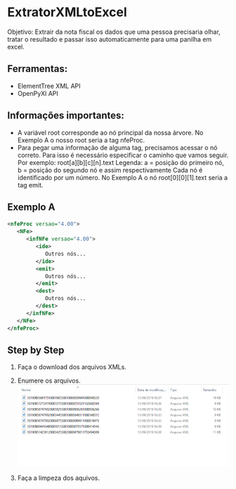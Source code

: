 # ExtratorXMLtoExcel

Objetivo: Extrair da nota fiscal os dados que uma pessoa precisaria olhar, tratar o resultado e passar isso automaticamente para uma panilha em excel.

## Ferramentas:
- ElementTree XML API
- OpenPyXl API

## Informações importantes:
- A variável root corresponde ao nó principal da nossa árvore. No Exemplo A o nosso
root seria a tag nfeProc.
- Para pegar uma informação de alguma tag, precisamos acessar o nó correto. Para isso
é necessário especificar o caminho que vamos seguir. Por exemplo: root[a][b][c][n].text
Legenda: a = posição do primeiro nó, b = posição do segundo nó e assim respectivamente
Cada nó é identificado por um número. No Exemplo A o nó root[0][0][1].text seria a tag
emit.

## Exemplo A
```xml
<nfeProc versao="4.00">
   <NFe>
      <infNFe versao="4.00">
         <ide>
            Outros nós...
         </ide>
         <emit>
            Outros nós...
         </emit>
         <dest>
            Outros nós...
         </dest>
      </infNFe>
   </NFe>
</nfeProc>
```


## Step by Step

1. Faça o download dos arquivos XMLs.

2. Enumere os arquivos.
![Farmers Market Finder Demo](steps/enumerar.gif)

3. Faça a limpeza dos aquivos.

